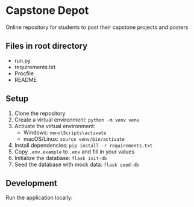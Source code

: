 # Capstone Depot
Online repository for students to post their capstone projects and posters

## Files in root directory
- run.py
- requirements.txt
- Procfile
- README

## Setup

1. Clone the repository
2. Create a virtual environment: `python -m venv venv`
3. Activate the virtual environment:
   - Windows: `venv\Scripts\activate`
   - macOS/Linux: `source venv/bin/activate`
4. Install dependencies: `pip install -r requirements.txt`
5. Copy `.env.example` to `.env` and fill in your values
6. Initialize the database: `flask init-db`
7. Seed the database with mock data: `flask seed-db`

## Development

Run the application locally:
